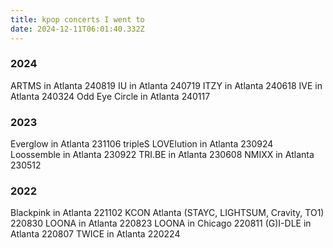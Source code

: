 ```yaml
---
title: kpop concerts I went to
date: 2024-12-11T06:01:40.332Z
---
```


### 2024

ARTMS in Atlanta 240819
IU in Atlanta 240719
ITZY in Atlanta 240618
IVE in Atlanta 240324
Odd Eye Circle in Atlanta 240117

 ### 2023

Everglow in Atlanta 231106
tripleS LOVElution in Atlanta 230924
Loossemble in Atlanta 230922
TRI.BE in Atlanta 230608
NMIXX in Atlanta 230512

### 2022

Blackpink in Atlanta 221102
KCON Atlanta (STAYC, LIGHTSUM, Cravity, TO1) 220830
LOONA in Atlanta 220823
LOONA in Chicago 220811
(G)I-DLE in Atlanta 220807
TWICE in Atlanta 220224